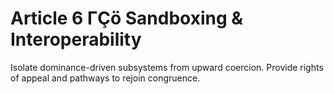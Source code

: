<!-- status: stub; target: 150+ words -->
<!-- status: stub; target: 150+ words -->
<!-- status: stub; target: 150+ words -->
<!-- status: stub; target: 150+ words -->
<!-- status: stub; target: 150+ words -->
<!-- status: stub; target: 150+ words -->
# Article 6 ΓÇö Sandboxing & Interoperability

Isolate dominance-driven subsystems from upward coercion. Provide rights of appeal and pathways to rejoin congruence.






